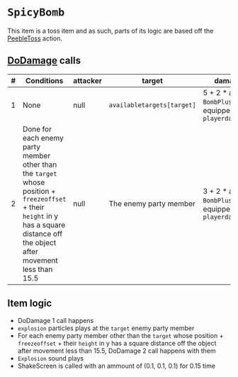 # `SpicyBomb`
This item is a toss item and as such, parts of its logic are based off the [PeebleToss](../Skills/PeebleToss.md) action.

## [DoDamage](../../Damage%20pipeline/DoDamage.md) calls

|#|Conditions|attacker|target|damageammount|property|overrides|block|
|-:|---|---|---|---|---|---|---|
|1|None|null|`availabletargets[target]`|5 + 2 * amount of `BombPlus` [medals](../../../Enums%20and%20IDs/Medal.md) equipped on `playerdata[currentturn]`|[Pierce](../../Damage%20pipeline/AttackProperty.md)|empty array|false|
|2|Done for each enemy party member other than the `target` whose position + `freezeoffset` + their `height` in y has a square distance off the object after movement less than 15.5|null|The enemy party member|3 + 2 * amount of `BombPlus` [medals](../../../Enums%20and%20IDs/Medal.md) equipped on `playerdata[currentturn]`|[Pierce](../../Damage%20pipeline/AttackProperty.md)|null|empty array|false|

## Item logic

- DoDamage 1 call happens
- `explosion` particles plays at the `target` enemy party member
- For each enemy party member other than the `target` whose position + `freezeoffset` + their `height` in y has a square distance off the object after movement less than 15.5, DoDamage 2 call happens with them
- `Explosion` sound plays
- ShakeScreen is called with an ammount of (0.1, 0.1, 0.1) for 0.15 time
